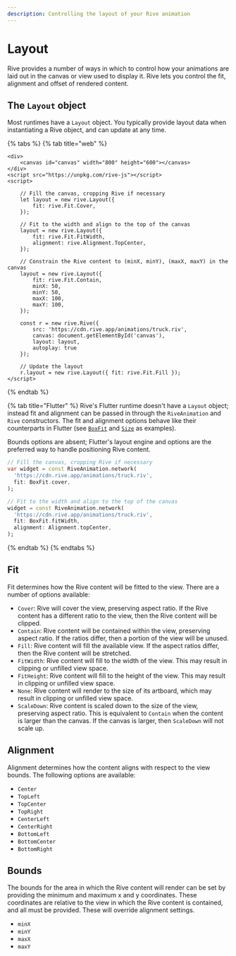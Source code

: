 ```yaml
---
description: Controlling the layout of your Rive animation
---
```


# Layout

Rive provides a number of ways in which to control how your animations are laid out in the canvas or view used to display it. Rive lets you control the fit, alignment and offset of rendered content.

## The `Layout` object

Most runtimes have a `Layout` object. You typically provide layout data when instantiating a Rive object, and can update at any time.

{% tabs %}
{% tab title="web" %}
```markup
<div>
    <canvas id="canvas" width="800" height="600"></canvas>
</div>
<script src="https://unpkg.com/rive-js"></script>
<script>

    // Fill the canvas, cropping Rive if necessary
    let layout = new rive.Layout({
        fit: rive.Fit.Cover,
    });

    // Fit to the width and align to the top of the canvas
    layout = new rive.Layout({
        fit: rive.Fit.FitWidth,
        alignment: rive.Alignment.TopCenter,
    });

    // Constrain the Rive content to (minX, minY), (maxX, maxY) in the canvas
    layout = new rive.Layout({
        fit: rive.Fit.Contain,
        minX: 50,
        minY: 50,
        maxX: 100,
        maxY: 100,
    });

    const r = new rive.Rive({
        src: 'https://cdn.rive.app/animations/truck.riv',
        canvas: document.getElementById('canvas'),
        layout: layout,
        autoplay: true
    });
    
    // Update the layout
    r.layout = new rive.Layout({ fit: rive.Fit.Fill });
</script>
```
{% endtab %}

{% tab title="Flutter" %}
Rive's Flutter runtime doesn't have a `Layout` object; instead fit and alignment can be passed in through the `RiveAnimation` and `Rive` constructors. The fit and alignment options behave like their counterparts in Flutter \(see [`BoxFit`](https://api.flutter.dev/flutter/painting/BoxFit-class.html) and [`Size`](https://api.flutter.dev/flutter/dart-ui/Size-class.html) as examples\).

Bounds options are absent; Flutter's layout engine and options are the preferred way to handle positioning Rive content.

```dart
// Fill the canvas, cropping Rive if necessary
var widget = const RiveAnimation.network(
  'https://cdn.rive.app/animations/truck.riv',
  fit: BoxFit.cover,
);

// Fit to the width and align to the top of the canvas
widget = const RiveAnimation.network(
  'https://cdn.rive.app/animations/truck.riv',
  fit: BoxFit.fitWidth,
  alignment: Alignment.topCenter,
);

```
{% endtab %}
{% endtabs %}

## Fit

Fit determines how the Rive content will be fitted to the view. There are a number of options available:

* `Cover`: Rive will cover the view, preserving aspect ratio. If the Rive content has a different ratio to the view, then the Rive content will be clipped.
* `Contain`: Rive content will be contained within the view, preserving aspect ratio. If the ratios differ, then a portion of the view will be unused.
* `Fill`: Rive content will fill the available view. If the aspect ratios differ, then the Rive content will be stretched.
* `FitWidth`: Rive content will fill to the width of the view. This may result in clipping or unfilled view space.
* `FitHeight`: Rive content will fill to the height of the view. This may result in clipping or unfilled view space.
* `None`: Rive content will render to the size of its artboard, which may result in clipping or unfilled view space.
* `ScaleDown`: Rive content is scaled down to the size of the view, preserving aspect ratio. This is equivalent to `Contain` when the content is larger than the canvas. If the canvas is larger, then `ScaleDown` will not scale up.

## Alignment

Alignment determines how the content aligns with respect to the view bounds. The following options are available:

* `Center`
* `TopLeft`
* `TopCenter`
* `TopRight`
* `CenterLeft`
* `CenterRight`
* `BottomLeft` 
* `BottomCenter`
* `BottomRight`

## Bounds

The bounds for the area in which the Rive content will render can be set by providing the minimum and maximum x and y coordinates. These coordinates are relative to the view in which the Rive content is contained, and all must be provided. These will override alignment settings.

* `minX`
* `minY`
* `maxX`
* `maxY`



